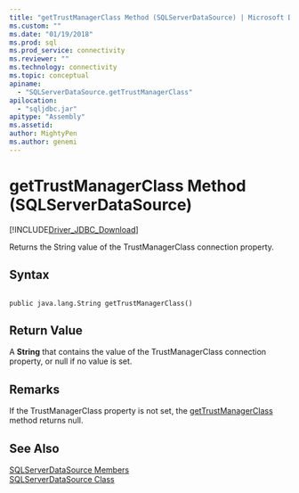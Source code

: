 ```yaml
---
title: "getTrustManagerClass Method (SQLServerDataSource) | Microsoft Docs"
ms.custom: ""
ms.date: "01/19/2018"
ms.prod: sql
ms.prod_service: connectivity
ms.reviewer: ""
ms.technology: connectivity
ms.topic: conceptual
apiname: 
  - "SQLServerDataSource.getTrustManagerClass"
apilocation: 
  - "sqljdbc.jar"
apitype: "Assembly"
ms.assetid:
author: MightyPen
ms.author: genemi
---
```

# getTrustManagerClass Method (SQLServerDataSource)
[!INCLUDE[Driver_JDBC_Download](../../../includes/driver_jdbc_download.md)]

  Returns the String value of the TrustManagerClass connection property.
  
## Syntax  
  
```  
  
public java.lang.String getTrustManagerClass()  
```  
  
## Return Value  
 A **String** that contains the value of the TrustManagerClass connection property, or null if no value is set.  
  
## Remarks  
 If the TrustManagerClass property is not set, the [getTrustManagerClass](../../../connect/jdbc/reference/gettrustmanagerclass-method-sqlserverdatasource.md) method returns null.  
  
## See Also  
 [SQLServerDataSource Members](../../../connect/jdbc/reference/sqlserverdatasource-members.md)   
 [SQLServerDataSource Class](../../../connect/jdbc/reference/sqlserverdatasource-class.md)  
  
  
